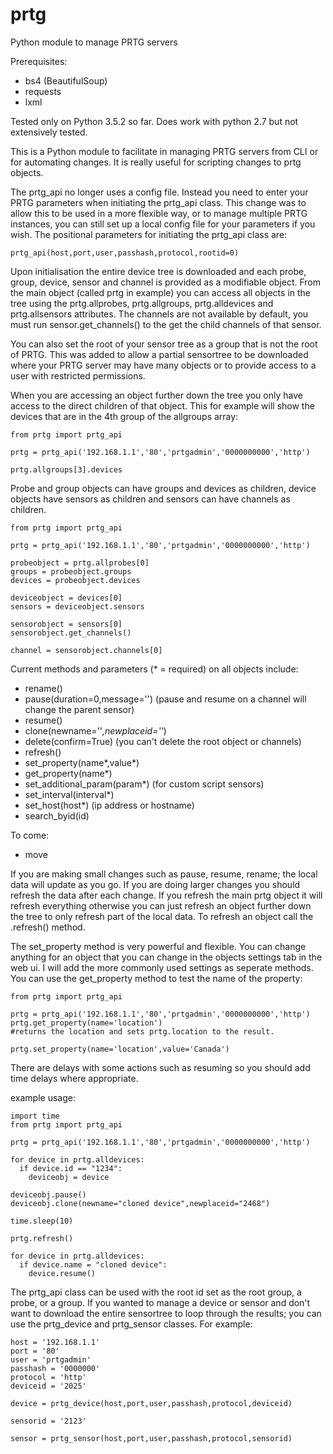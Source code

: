 # prtg
Python module to manage PRTG servers

Prerequisites:
- bs4 (BeautifulSoup)
- requests
- lxml

Tested only on Python 3.5.2 so far. Does work with python 2.7 but not extensively tested. 

This is a Python module to facilitate in managing PRTG servers from CLI or for automating changes. It is really useful for scripting changes to prtg objects.

The prtg_api no longer uses a config file. Instead you need to enter your PRTG parameters when initiating the prtg_api class. This change was to allow this to be used in a more flexible way, or to manage multiple PRTG instances, you can still set up a local config file for your parameters if you wish. The positional parameters for initiating the prtg_api class are:

```
prtg_api(host,port,user,passhash,protocol,rootid=0)
```

Upon initialisation the entire device tree is downloaded and each probe, group, device, sensor and channel is provided as a modifiable object. From the main object (called prtg in example) you can access all objects in the tree using the prtg.allprobes, prtg.allgroups, prtg.alldevices and prtg.allsensors attributes. The channels are not available by default, you must run sensor.get_channels() to the get the child channels of that sensor.

You can also set the root of your sensor tree as a group that is not the root of PRTG. This was added to allow a partial sensortree to be downloaded where your PRTG server may have many objects or to provide access to a user with restricted permissions.

When you are accessing an object further down the tree you only have access to the direct children of that object. This for example will show the devices that are in the 4th group of the allgroups array:

```
from prtg import prtg_api

prtg = prtg_api('192.168.1.1','80','prtgadmin','0000000000','http')

prtg.allgroups[3].devices
```

Probe and group objects can have groups and devices as children, device objects have sensors as children and sensors can have channels as children. 

```
from prtg import prtg_api

prtg = prtg_api('192.168.1.1','80','prtgadmin','0000000000','http')

probeobject = prtg.allprobes[0]
groups = probeobject.groups
devices = probeobject.devices

deviceobject = devices[0]
sensors = deviceobject.sensors

sensorobject = sensors[0]
sensorobject.get_channels()

channel = sensorobject.channels[0]
```


Current methods and parameters (* = required) on all objects include:
- rename()
- pause(duration=0,message='') (pause and resume on a channel will change the parent sensor)  
- resume()
- clone(newname=''*,newplaceid=''*)
- delete(confirm=True) (you can't delete the root object or channels)
- refresh()
- set_property(name*,value*)
- get_property(name*)
- set_additional_param(param*) (for custom script sensors)
- set_interval(interval*)
- set_host(host*) (ip address or hostname)
- search_byid(id)

To come:
- move

If you are making small changes such as pause, resume, rename; the local data will update as you go. If you are doing larger changes you should refresh the data after each change. If you refresh the main prtg object it will refresh everything otherwise you can just refresh an object further down the tree to only refresh part of the local data. To refresh an object call the .refresh() method.

The set_property method is very powerful and flexible. You can change anything for an object that you can change in the objects settings tab in the web ui. I will add the more commonly used settings as seperate methods. You can use the get_property method to test the name of the property:

```
from prtg import prtg_api

prtg = prtg_api('192.168.1.1','80','prtgadmin','0000000000','http')
prtg.get_property(name='location')
#returns the location and sets prtg.location to the result.

prtg.set_property(name='location',value='Canada')
```

There are delays with some actions such as resuming so you should add time delays where appropriate.

example usage:

```
import time
from prtg import prtg_api

prtg = prtg_api('192.168.1.1','80','prtgadmin','0000000000','http')

for device in prtg.alldevices:
  if device.id == "1234":
    deviceobj = device

deviceobj.pause()
deviceobj.clone(newname="cloned device",newplaceid="2468")

time.sleep(10)

prtg.refresh()

for device in prtg.alldevices:
  if device.name = "cloned device":
    device.resume()

```

The prtg_api class can be used with the root id set as the root group, a probe, or a group. If you wanted to manage a device or sensor and don't want to download the entire sensortree to loop through the results; you can use the prtg_device and prtg_sensor classes. For example:

```
host = '192.168.1.1'
port = '80'
user = 'prtgadmin'
passhash = '0000000'
protocol = 'http'
deviceid = '2025'

device = prtg_device(host,port,user,passhash,protocol,deviceid)

sensorid = '2123'

sensor = prtg_sensor(host,port,user,passhash,protocol,sensorid)
```
